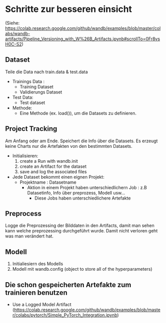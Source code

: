 # Schritte zur besseren einsicht
(Siehe: https://colab.research.google.com/github/wandb/examples/blob/master/colabs/wandb-artifacts/Pipeline_Versioning_with_W%26B_Artifacts.ipynb#scrollTo=0Fr8vsH0C-S2)

## Dataset 
Teile die Data nach train.data & test.data
* Trainings Data :
    - Training Dataset
    - Validierungs Dataset 
* Test Data:
    - Test dataset 
* Methode:
    - Eine Methode (ex. load()), um die Datasets zu definieren.

## Project Tracking
Am Anfang oder am Ende. Speichert die Info über die Datasets. Es erzeugt keine Charts nur die Artefakten von den bestimmten Datasets.

* Initialisieren:
    1. create a Run with wandb.init
    2. create an Artifact for the dataset 
    3. save and log the associated files
* Jede Dataset bekommt einen eignen Projekt:
    - Projektname : Datasetname
        - Aktion in einem Projekt haben unterschiedlichern Job : z.B Datasetinfo, Info über preprozess, Modell usw...
            - Diese Jobs haben unterschiedlichere Artefakte 

## Preprocess
Logge die Preprozessing der Bilddaten in den Artifacts, damit man sehen kann welche preprozessing durchgeführt wurde. Damit nicht verloren geht was man verändert hat.

## Modell
1. Initialiesiern des Modells
2. Modell mit wandb.config (object to store all of the hyperparameters)

## Die schon gespeicherten Artefakte zum trainieren benutzen
- Use a Logged Model Artifact (https://colab.research.google.com/github/wandb/examples/blob/master/colabs/pytorch/Simple_PyTorch_Integration.ipynb)


